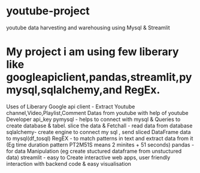 # youtube-project
youtube data harvesting and warehousing using Mysql &amp; Streamlit

# My project i am using few liberary like googleapiclient,pandas,streamlit,pymysql,sqlalchemy,and RegEx.
Uses of Liberary
Google api client - Extract Youtube channel,Video,Playlist,Comment Datas from youtube with help of youtube Developer api_key 
pymysql - helps to connect with mysql & Queries to create database & tabel. slice the data & Fetchall - read data from database 
sqlalchemy- create engine to connect my sql ,  send sliced DataFrame data to mysql(df_tosql)
RegEX - to match patterns in text and extract data from it (Eg time duration pattern PT2M51S means 2 minites + 51 seconds) 
pandas - for data Manipulation (eg create stuctured dataframe from unstuctured data)
streamlit - easy to Create interactive web apps, user friendly interaction with backend code & easy visualisation 
